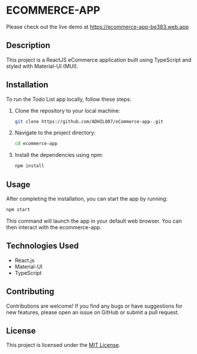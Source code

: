 # ECOMMERCE-APP 
Please check out the live demo at https://ecommerce-app-be383.web.app
## Description

This project is a ReactJS eCommerce application built using TypeScript and styled with Material-UI (MUI).

## Installation

To run the Todo List app locally, follow these steps:

1. Clone the repository to your local machine:

   ```bash
   git clone https://github.com/ADHIL007/eCommerce-app-.git
   ```

2. Navigate to the project directory:

   ```bash
   cd ecommerce-app 
   ```

3. Install the dependencies using npm:

   ```bash
   npm install
   ```

## Usage

After completing the installation, you can start the app by running:

```bash
npm start
```

This command will launch the app in your default web browser. You can then interact with the ecommerce-app.

## Technologies Used

- React.js
- Material-UI
- TypeScript 

## Contributing

Contributions are welcome! If you find any bugs or have suggestions for new features, please open an issue on GitHub or submit a pull request.

## License

This project is licensed under the [MIT License](https://opensource.org/licenses/MIT).
